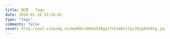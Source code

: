 ```yaml
---
title: 标签 · Tags
date: 2018-01-18 13:24:42
type: "tags"
comments: false
cover: http://wx3.sinaimg.cn/mw690/a98da548gy1fnk1m6xltqj20jg0d40tg.jpg
---
```

